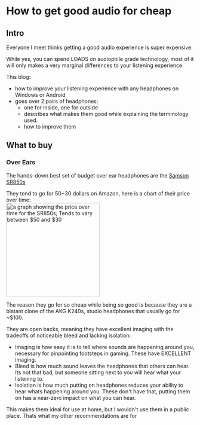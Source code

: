 # How to get good audio for cheap
## Intro
Everyone I meet thinks getting a good audio experience is super expensive.

While yes, you can spend LOADS on audiophile grade technology, most of it will only makes a very marginal differences to your listening experience.

This blog:
- how to improve your listening experience with any headphones on Windows or Android
- goes over 2 pairs of headphones:
  - one for inside, one for outside
  - describes what makes them good while explaining the terminology used.
  - how to improve them

## What to buy
### Over Ears
The hands-down best set of budget over ear headphones are the [Samson SR850s](https://amzn.com/dp/B002LBSEQS)

They tend to go for $50-$30 dollars on Amazon, here is a chart of their price over time:\
<img alt="a graph showing the price over time for the SR850s; Tends to vary between $50 and $30" src="https://charts.camelcamelcamel.com/us/B002LBSEQS/amazon.png" height="250">

The reason they go for so cheap while being so good is because they are a blatant clone of the AKG K240s, studio headphones that usually go for ~$100.

They are open backs, meaning they have excellent imaging with the tradeoffs of noticeable bleed and lacking isolation:
- Imaging is how easy it is to tell where sounds are happening around you, necessary for pinpointing footsteps in gaming. These have EXCELLENT imaging.
- Bleed is how much sound leaves the headphones that others can hear. Its not that bad, but someone sitting next to you will hear what your listening to.
- Isolation is how much putting on headphones reduces your ability to hear whats happening around you. These don't have that, putting them on has a near-zero impact on what you can hear.

This makes them ideal for use at home, but I wouldn't use them in a public place. Thats what my other recommendations are for